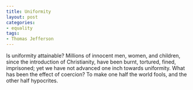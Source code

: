 ```yaml
---
title: Uniformity
layout: post
categories:
- equality
tags:
- Thomas Jefferson
---
```


Is uniformity attainable? Millions of innocent men, women, and children, since the introduction of Christianity, have been burnt, tortured, fined, imprisoned; yet we have not advanced one inch towards uniformity. What has been the effect of coercion? To make one half the world fools, and the other half hypocrites.